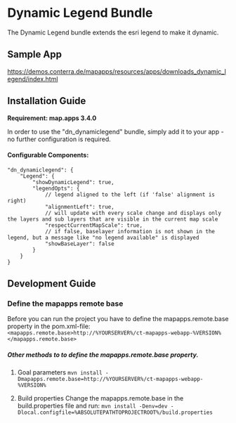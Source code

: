 # Dynamic Legend Bundle
The Dynamic Legend bundle extends the esri legend to make it dynamic.

Sample App
------------------
https://demos.conterra.de/mapapps/resources/apps/downloads_dynamic_legend/index.html

Installation Guide
------------------
**Requirement: map.apps 3.4.0**

In order to use the "dn_dynamiclegend" bundle, simply add it to your app - no further configuration is required.

#### Configurable Components:
```
"dn_dynamiclegend": {
    "Legend": {
        "showDynamicLegend": true,
        "legendOpts": {
            // legend aligned to the left (if 'false' alignment is right)
            "alignmentLeft": true,
            // will update with every scale change and displays only the layers and sub layers that are visible in the current map scale
            "respectCurrentMapScale": true,
            // if false, baselayer information is not shown in the legend, but a message like "no legend available" is displayed
            "showBaseLayer": false
        }
    }
}
```

Development Guide
------------------
### Define the mapapps remote base
Before you can run the project you have to define the mapapps.remote.base property in the pom.xml-file:
`<mapapps.remote.base>http://%YOURSERVER%/ct-mapapps-webapp-%VERSION%</mapapps.remote.base>`

##### Other methods to to define the mapapps.remote.base property.
1. Goal parameters
`mvn install -Dmapapps.remote.base=http://%YOURSERVER%/ct-mapapps-webapp-%VERSION%`

2. Build properties
Change the mapapps.remote.base in the build.properties file and run:
`mvn install -Denv=dev -Dlocal.configfile=%ABSOLUTEPATHTOPROJECTROOT%/build.properties`
